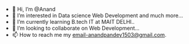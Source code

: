 - 👋 Hi, I’m @Anand
- 👀 I’m interested in Data science Web Development and much more...
- 🌱 I’m currently learning B.tech IT at MAIT DELHI..
- 💞️ I’m looking to collaborate on Web Development...
- 📫 How to reach me my email-anandpandey1503@gmail.com.

<!---
Anandp05/Anandp05 is a ✨ special ✨ repository because its `README.md` (this file) appears on your GitHub profile.
You can click the Preview link to take a look at your changes.
--->
